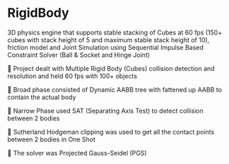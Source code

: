 # RigidBody
3D physics engine that supports stable stacking of Cubes at 60 fps (150+ cubes with stack height of 5 and maximum stable stack height of 10), friction model and Joint Simulation using Sequential Impulse Based Constraint Solver (Ball & Socket and Hinge Joint)

	Project dealt with Multiple Rigid Body (Cubes) collision detection and resolution and held 60 fps with 100+ objects

	Broad phase consisted of Dynamic AABB tree with fattened up AABB to contain the actual body

	Narrow Phase used SAT (Separating Axis Test) to detect collision between 2 bodies

	Sutherland Hodgeman clipping was used to get all the contact points between 2 bodies in One Shot

	The solver was Projected Gauss-Seidel (PGS)
